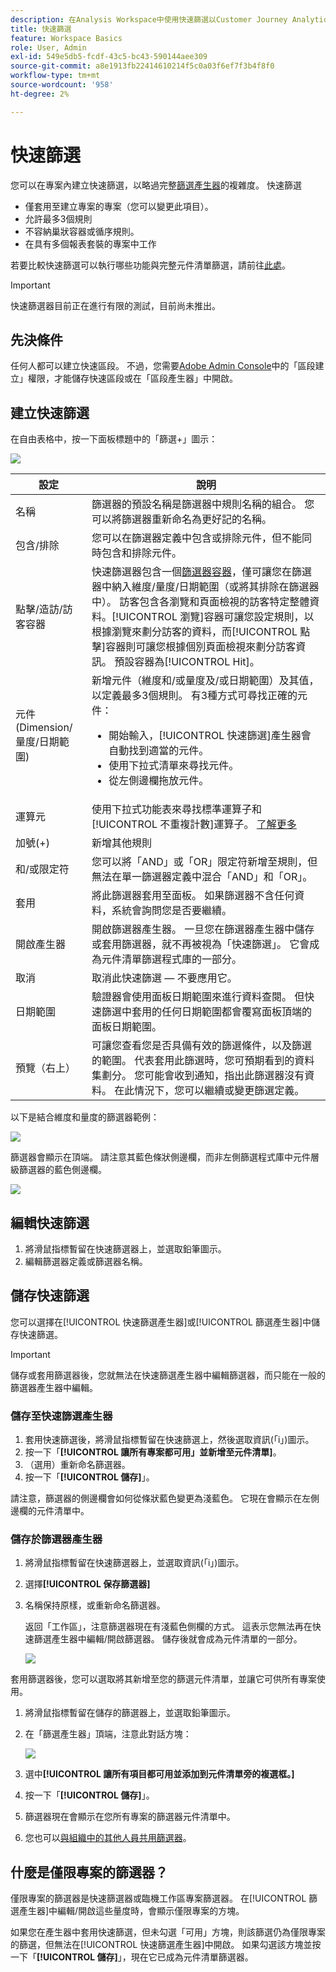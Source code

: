 ```yaml
---
description: 在Analysis Workspace中使用快速篩選以Customer Journey Analytics
title: 快速篩選
feature: Workspace Basics
role: User, Admin
exl-id: 549e5db5-fcdf-43c5-bc43-590144aee309
source-git-commit: a8e1913fb22414610214f5c0a03f6ef7f3b4f8f0
workflow-type: tm+mt
source-wordcount: '958'
ht-degree: 2%

---
```


# 快速篩選

您可以在專案內建立快速篩選，以略過完整[篩選產生器](/help/components/filters/create-filters.md)的複雜度。 快速篩選

* 僅套用至建立專案的專案（您可以變更此項目）。
* 允許最多3個規則
* 不容納巢狀容器或循序規則。
* 在具有多個報表套裝的專案中工作

若要比較快速篩選可以執行哪些功能與完整元件清單篩選，請前往[此處](/help/components/filters/filters-overview.md)。

>[!IMPORTANT]
> 快速篩選器目前正在進行有限的測試，目前尚未推出。

## 先決條件

任何人都可以建立快速區段。 不過，您需要[Adobe Admin Console](https://experienceleague.adobe.com/docs/analytics/admin/admin-console/permissions/summary-tables.html?lang=en#analytics-tools)中的「區段建立」權限，才能儲存快速區段或在「區段產生器」中開啟。

## 建立快速篩選

在自由表格中，按一下面板標題中的「篩選+」圖示：

![](assets/quick-seg1.png)

| 設定 | 說明 |
| --- | --- |
| 名稱 | 篩選器的預設名稱是篩選器中規則名稱的組合。 您可以將篩選器重新命名為更好記的名稱。 |
| 包含/排除 | 您可以在篩選器定義中包含或排除元件，但不能同時包含和排除元件。 |
| 點擊/造訪/訪客容器 | 快速篩選器包含一個[篩選器容器](https://experienceleague.adobe.com/docs/analytics-platform/using/cja-components/cja-filters/filters-overview.html?lang=zh-Hant#filter-containers)，僅可讓您在篩選器中納入維度/量度/日期範圍（或將其排除在篩選器中）。  訪客包含各瀏覽和頁面檢視的訪客特定整體資料。[!UICONTROL 瀏覽]容器可讓您設定規則，以根據瀏覽來劃分訪客的資料，而[!UICONTROL 點擊]容器則可讓您根據個別頁面檢視來劃分訪客資訊。 預設容器為[!UICONTROL Hit]。 |
| 元件(Dimension/量度/日期範圍) | 新增元件（維度和/或量度及/或日期範圍）及其值，以定義最多3個規則。 有3種方式可尋找正確的元件：<ul><li>開始輸入，[!UICONTROL 快速篩選]產生器會自動找到適當的元件。</li><li>使用下拉式清單來尋找元件。</li><li>從左側邊欄拖放元件。</li></ul> |
| 運算元 | 使用下拉式功能表來尋找標準運算子和[!UICONTROL 不重複計數]運算子。 [了解更多](https://experienceleague.adobe.com/docs/analytics/components/filteration/segment-reference/seg-operators.html?lang=en) |
| 加號(+) | 新增其他規則 |
| 和/或限定符 | 您可以將「AND」或「OR」限定符新增至規則，但無法在單一篩選器定義中混合「AND」和「OR」。 |
| 套用 | 將此篩選器套用至面板。 如果篩選器不含任何資料，系統會詢問您是否要繼續。 |
| 開啟產生器 | 開啟篩選器產生器。 一旦您在篩選器產生器中儲存或套用篩選器，就不再被視為「快速篩選」。 它會成為元件清單篩選程式庫的一部分。 |
| 取消 | 取消此快速篩選 — 不要應用它。 |
| 日期範圍 | 驗證器會使用面板日期範圍來進行資料查閱。 但快速篩選中套用的任何日期範圍都會覆寫面板頂端的面板日期範圍。 |
| 預覽（右上） | 可讓您查看您是否具備有效的篩選條件，以及篩選的範圍。 代表套用此篩選時，您可預期看到的資料集劃分。 您可能會收到通知，指出此篩選器沒有資料。 在此情況下，您可以繼續或變更篩選定義。 |

以下是結合維度和量度的篩選器範例：

![](assets/quick-seg2.png)

篩選器會顯示在頂端。 請注意其藍色條狀側邊欄，而非左側篩選程式庫中元件層級篩選器的藍色側邊欄。

![](assets/quick-seg3.png)

## 編輯快速篩選

1. 將滑鼠指標暫留在快速篩選器上，並選取鉛筆圖示。
1. 編輯篩選器定義或篩選器名稱。

## 儲存快速篩選

您可以選擇在[!UICONTROL 快速篩選產生器]或[!UICONTROL 篩選產生器]中儲存快速篩選。

>[!IMPORTANT]
>儲存或套用篩選器後，您就無法在快速篩選產生器中編輯篩選器，而只能在一般的篩選器產生器中編輯。

### 儲存至快速篩選產生器

1. 套用快速篩選後，將滑鼠指標暫留在快速篩選上，然後選取資訊(「i」)圖示。
1. 按一下「**[!UICONTROL 讓所有專案都可用」並新增至元件清單]**。
1. （選用）重新命名篩選器。
1. 按一下「**[!UICONTROL 儲存]**」。

請注意，篩選器的側邊欄會如何從條狀藍色變更為淺藍色。 它現在會顯示在左側邊欄的元件清單中。

### 儲存於篩選器產生器

1. 將滑鼠指標暫留在快速篩選器上，並選取資訊(「i」)圖示。
1. 選擇&#x200B;**[!UICONTROL 保存篩選器]**
1. 名稱保持原樣，或重新命名篩選器。

   返回「工作區」，注意篩選器現在有淺藍色側欄的方式。 這表示您無法再在快速篩選產生器中編輯/開啟篩選器。 儲存後就會成為元件清單的一部分。

   ![](assets/quick-seg4.png)

套用篩選器後，您可以選取將其新增至您的篩選元件清單，並讓它可供所有專案使用。

1. 將滑鼠指標暫留在儲存的篩選器上，並選取鉛筆圖示。

1. 在「篩選產生器」頂端，注意此對話方塊：

   ![](assets/project-only.png)

1. 選中&#x200B;**[!UICONTROL 讓所有項目都可用並添加到元件清單旁的複選框。]**
1. 按一下「**[!UICONTROL 儲存]**」。
1. 篩選器現在會顯示在您所有專案的篩選器元件清單中。
1. 您也可以[與組織中的其他人員共用篩選器](/help/components/filters/manage-filters.md)。

## 什麼是僅限專案的篩選器？

僅限專案的篩選器是快速篩選器或臨機工作區專案篩選器。 在[!UICONTROL 篩選產生器]中編輯/開啟這些量度時，會顯示僅限專案的方塊。

如果您在產生器中套用快速篩選，但未勾選「可用」方塊，則該篩選仍為僅限專案的篩選，但無法在[!UICONTROL 快速篩選產生器]中開啟。 如果勾選該方塊並按一下「**[!UICONTROL 儲存]**」，現在它已成為元件清單篩選器。
